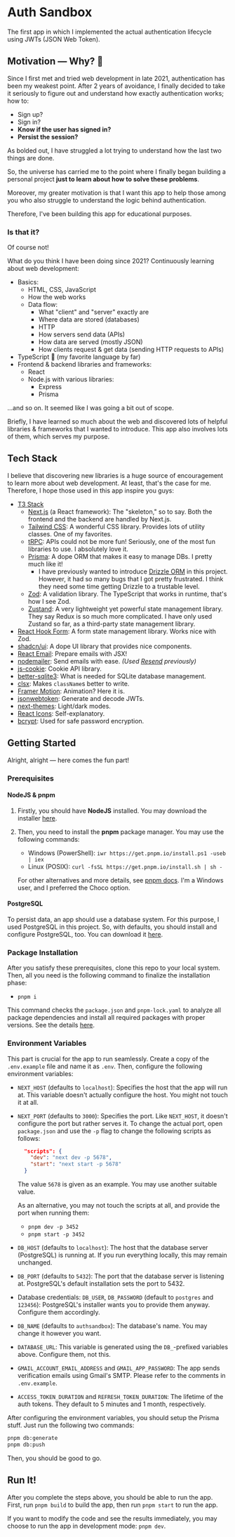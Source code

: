 # Auth Sandbox

The first app in which I implemented the actual authentication lifecycle using JWTs (JSON Web Token).

## Motivation — Why? 🤔

Since I first met and tried web development in late 2021, authentication has been my weakest point. After 2 years of avoidance, I finally decided to take it seriously to figure out and understand how exactly authentication works; how to:

- Sign up?
- Sign in?
- **Know if the user has signed in?**
- **Persist the session?**

As bolded out, I have struggled a lot trying to understand how the last two things are done.

So, the universe has carried me to the point where I finally began building a personal project **just to learn about how to solve these problems**.

Moreover, my greater motivation is that I want this app to help those among you who also struggle to understand the logic behind authentication.

Therefore, I've been building this app for educational purposes.

### Is that it?

Of course not!

What do you think I have been doing since 2021? Continuously learning about web development:

- Basics:
  - HTML, CSS, JavaScript
  - How the web works
  - Data flow:
    - What "client" and "server" exactly are
    - Where data are stored (databases)
    - HTTP
    - How servers send data (APIs)
    - How data are served (mostly JSON)
    - How clients request & get data (sending HTTP requests to APIs)
- TypeScript 💙 (my favorite language by far)
- Frontend & backend libraries and frameworks:
  - React
  - Node.js with various libraries:
    - Express
    - Prisma

...and so on. It seemed like I was going a bit out of scope.

Briefly, I have learned so much about the web and discovered lots of helpful libraries & frameworks that I wanted to introduce. This app also involves lots of them, which serves my purpose.

## Tech Stack

I believe that discovering new libraries is a huge source of encouragement to learn more about web development. At least, that's the case for me. Therefore, I hope those used in this app inspire you guys:

- [T3 Stack](https://create.t3.gg/)
  - [Next.js](https://nextjs.org/) (a React framework): The "skeleton," so to say. Both the frontend and the backend are handled by Next.js.
  - [Tailwind CSS](https://tailwindcss.com/): A wonderful CSS library. Provides lots of utility classes. One of my favorites.
  - [tRPC](https://trpc.io/): APIs could not be more fun! Seriously, one of the most fun libraries to use. I absolutely love it.
  - [Prisma](https://www.prisma.io/docs): A dope ORM that makes it easy to manage DBs. I pretty much like it!
    - I have previously wanted to introduce [Drizzle ORM](https://orm.drizzle.team/) in this project. However, it had so many bugs that I got pretty frustrated. I think they need some time getting Drizzle to a trustable level.
  - [Zod](https://zod.dev/): A validation library. The TypeScript that works in runtime, that's how I see Zod.
  - [Zustand](https://github.com/pmndrs/zustand): A very lightweight yet powerful state management library. They say Redux is so much more complicated. I have only used Zustand so far, as a third-party state management library.
- [React Hook Form](https://react-hook-form.com/): A form state management library. Works nice with Zod.
- [shadcn/ui](https://ui.shadcn.com/): A dope UI library that provides nice components.
- [React Email](https://react.email/): Prepare emails with JSX!
- [nodemailer](https://nodemailer.com/): Send emails with ease. _(Used [Resend](https://resend.com/home) previously)_
- [js-cookie](https://github.com/js-cookie/js-cookie): Cookie API library.
- [better-sqlite3](https://github.com/WiseLibs/better-sqlite3): What is needed for SQLite database management.
- [clsx](https://www.npmjs.com/package/clsx): Makes `className`s better to write.
- [Framer Motion](https://www.framer.com/motion/): Animation? Here it is.
- [jsonwebtoken](https://www.npmjs.com/package/jsonwebtoken): Generate and decode JWTs.
- [next-themes](https://www.npmjs.com/package/next-themes): Light/dark modes.
- [React Icons](https://react-icons.github.io/react-icons/): Self-explanatory.
- [bcrypt](https://www.npmjs.com/package/bcrypt): Used for safe password encryption.

## Getting Started

Alright, alright — here comes the fun part!

### Prerequisites

#### NodeJS & pnpm

1. Firstly, you should have **NodeJS** installed. You may download the installer [here](https://nodejs.org/en).

2. Then, you need to install the **pnpm** package manager. You may use the following commands:
    - Windows (PowerShell): `iwr https://get.pnpm.io/install.ps1 -useb | iex`
    - Linux (POSIX): `curl -fsSL https://get.pnpm.io/install.sh | sh -`

    For other alternatives and more details, see [pnpm docs](https://pnpm.io/installation). I'm a Windows user, and I preferred the Choco option.

#### PostgreSQL

To persist data, an app should use a database system. For this purpose, I used PostgreSQL in this project. So, with defaults, you should install and configure PostgreSQL, too. You can download it [here](https://www.postgresql.org/download/).

### Package Installation

After you satisfy these prerequisites, clone this repo to your local system. Then, all you need is the following command to finalize the installation phase:
  - `pnpm i`

This command checks the `package.json` and `pnpm-lock.yaml` to analyze all package dependencies and install all required packages with proper versions. See the details [here](https://pnpm.io/cli/install).

### Environment Variables

This part is crucial for the app to run seamlessly. Create a copy of the `.env.example` file and name it as `.env`. Then, configure the following environment variables:

- `NEXT_HOST` (defaults to `localhost`): Specifies the host that the app will run at. This variable doesn't actually configure the host. You might not touch it at all.
- `NEXT_PORT` (defaults to `3000`): Specifies the port. Like `NEXT_HOST`, it doesn't configure the port but rather serves it. To change the actual port, open `package.json` and use the `-p` flag to change the following scripts as follows:
  ```json
    "scripts": {
      "dev": "next dev -p 5678",
      "start": "next start -p 5678"
    }
  ```

  The value `5678` is given as an example. You may use another suitable value.

  As an alternative, you may not touch the scripts at all, and provide the port when running them:
    - `pnpm dev -p 3452`
    - `pnpm start -p 3452`
- `DB_HOST` (defaults to `localhost`): The host that the database server (PostgreSQL) is running at. If you run everything locally, this may remain unchanged.
- `DB_PORT` (defaults to `5432`): The port that the database server is listening at. PostgreSQL's default installation sets the port to 5432.
- Database credentials: `DB_USER`, `DB_PASSWORD` (default to `postgres` and `123456`): PostgreSQL's installer wants you to provide them anyway. Configure them accordingly.
- `DB_NAME` (defaults to `authsandbox`): The database's name. You may change it however you want.
- `DATABASE_URL`: This variable is generated using the `DB_`-prefixed variables above. Configure them, not this.
- `GMAIL_ACCOUNT_EMAIL_ADDRESS` and `GMAIL_APP_PASSWORD`: The app sends verification emails using Gmail's SMTP. Please refer to the comments in `.env.example`.
- `ACCESS_TOKEN_DURATION` and `REFRESH_TOKEN_DURATION`: The lifetime of the auth tokens. They default to 5 minutes and 1 month, respectively.

After configuring the environment variables, you should setup the Prisma stuff. Just run the following two commands:
```bash
pnpm db:generate
pnpm db:push
```
Then, you should be good to go.

## Run It!

After you complete the steps above, you should be able to run the app. First, run `pnpm build` to build the app, then run `pnpm start` to run the app.

If you want to modify the code and see the results immediately, you may choose to run the app in development mode: `pnpm dev`.
